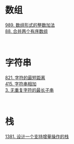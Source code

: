 # 数组

[989. 数组形式的整数加法](https://github.com/S-T-D/my-blog/issues/14)  
[88. 合并两个有序数组](https://github.com/S-T-D/my-blog/issues/18)

&nbsp;

# 字符串 

[821. 字符的最短距离](https://github.com/S-T-D/my-blog/issues/15)  
[415. 字符串相加](https://github.com/S-T-D/my-blog/issues/17)  
[3. 无重复字符的最长子串](https://github.com/S-T-D/my-blog/issues/19)

&nbsp;

# 栈

[1381. 设计一个支持增量操作的栈](https://github.com/S-T-D/my-blog/issues/16)
